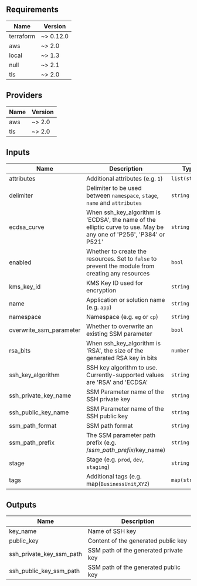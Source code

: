 ## Requirements

| Name | Version |
|------|---------|
| terraform | ~> 0.12.0 |
| aws | ~> 2.0 |
| local | ~> 1.3 |
| null | ~> 2.1 |
| tls | ~> 2.0 |

## Providers

| Name | Version |
|------|---------|
| aws | ~> 2.0 |
| tls | ~> 2.0 |

## Inputs

| Name | Description | Type | Default | Required |
|------|-------------|------|---------|:--------:|
| attributes | Additional attributes (e.g. `1`) | `list(string)` | `[]` | no |
| delimiter | Delimiter to be used between `namespace`, `stage`, `name` and `attributes` | `string` | `"-"` | no |
| ecdsa\_curve | When ssh\_key\_algorithm is 'ECDSA', the name of the elliptic curve to use. May be any one of 'P256', 'P384' or P521' | `string` | `"P256"` | no |
| enabled | Whether to create the resources. Set to `false` to prevent the module from creating any resources | `bool` | `true` | no |
| kms\_key\_id | KMS Key ID used for encryption | `string` | `""` | no |
| name | Application or solution name (e.g. `app`) | `string` | n/a | yes |
| namespace | Namespace (e.g. `eg` or `cp`) | `string` | `""` | no |
| overwrite\_ssm\_parameter | Whether to overwrite an existing SSM parameter | `bool` | `true` | no |
| rsa\_bits | When ssh\_key\_algorithm is 'RSA', the size of the generated RSA key in bits | `number` | `4096` | no |
| ssh\_key\_algorithm | SSH key algorithm to use. Currently-supported values are 'RSA' and 'ECDSA' | `string` | `"RSA"` | no |
| ssh\_private\_key\_name | SSM Parameter name of the SSH private key | `string` | `""` | no |
| ssh\_public\_key\_name | SSM Parameter name of the SSH public key | `string` | `""` | no |
| ssm\_path\_format | SSM path format | `string` | `"/%s/%s"` | no |
| ssm\_path\_prefix | The SSM parameter path prefix (e.g. /$ssm\_path\_prefix/$key\_name) | `string` | `"ssh_keys"` | no |
| stage | Stage (e.g. `prod`, `dev`, `staging`) | `string` | `""` | no |
| tags | Additional tags (e.g. map(`BusinessUnit`,`XYZ`) | `map(string)` | `{}` | no |

## Outputs

| Name | Description |
|------|-------------|
| key\_name | Name of SSH key |
| public\_key | Content of the generated public key |
| ssh\_private\_key\_ssm\_path | SSM path of the generated private key |
| ssh\_public\_key\_ssm\_path | SSM path of the generated public key |

